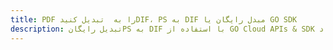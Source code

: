 ---title: PDF را به  تبدیل کنیدDIF، PS به DIF مبدل رایگان یا GO SDKdescription: تبدیل رایگانPS به DIF با استفاده از GO Cloud APIs & SDK همچنین اسناد PDF را در Cloud ایجاد، ویرایش و رندر کنید.---